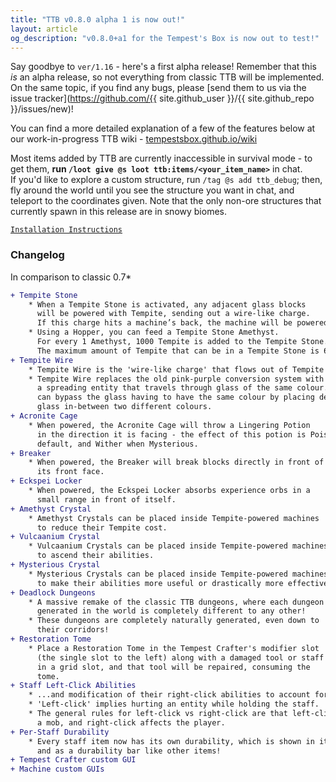 ```yaml
---
title: "TTB v0.8.0 alpha 1 is now out!"
layout: article
og_description: "v0.8.0+a1 for the Tempest's Box is now out to test!"
---
```


Say goodbye to `ver/1.16` - here's a first alpha release! Remember that this *is* an alpha release, so not everything from classic TTB will be implemented. On the same topic, if you find any bugs, please [send them to us via the issue tracker](https://github.com/{{ site.github_user }}/{{ site.github_repo }}/issues/new)!

You can find a more detailed explanation of a few of the features below at our work-in-progress TTB wiki - [tempestsbox.github.io/wiki](/wiki)

Most items added by TTB are currently inaccessible in survival mode - to get them, **run `/loot give @s loot ttb:items/<your_item_name>`** in chat.  
If you'd like to explore a custom structure, run `/tag @s add ttb_debug`; then, fly around the world until you see the structure you want in chat, and teleport to the coordinates given. Note that the only non-ore structures that currently spawn in this release are in snowy biomes.

[`Installation Instructions`](/download#installation-instructions)

### Changelog
In comparison to classic 0.7\*
```diff
+ Tempite Stone
    * When a Tempite Stone is activated, any adjacent glass blocks
      will be powered with Tempite, sending out a wire-like charge.
      If this charge hits a machine’s back, the machine will be powered.
    * Using a Hopper, you can feed a Tempite Stone Amethyst.
      For every 1 Amethyst, 1000 Tempite is added to the Tempite Stone.
      The maximum amount of Tempite that can be in a Tempite Stone is 64000.
+ Tempite Wire
    * Tempite Wire is the 'wire-like charge' that flows out of Tempite Stone.
    * Tempite Wire replaces the old pink-purple conversion system with
      a spreading entity that travels through glass of the same colour. You
      can bypass the glass having to have the same colour by placing default
      glass in-between two different colours.
+ Acronite Cage
    * When powered, the Acronite Cage will throw a Lingering Potion
      in the direction it is facing - the effect of this potion is Poison by
      default, and Wither when Mysterious.
+ Breaker
    * When powered, the Breaker will break blocks directly in front of
      its front face.
+ Eckspei Locker
    * When powered, the Eckspei Locker absorbs experience orbs in a
      small range in front of itself.
+ Amethyst Crystal
    * Amethyst Crystals can be placed inside Tempite-powered machines
      to reduce their Tempite cost.
+ Vulcaanium Crystal
    * Vulcaanium Crystals can be placed inside Tempite-powered machines
      to ascend their abilities.
+ Mysterious Crystal
    * Mysterious Crystals can be placed inside Tempite-powered machines
      to make their abilities more useful or drastically more effective.
+ Deadlock Dungeons
    * A massive remake of the classic TTB dungeons, where each dungeon
      generated in the world is completely different to any other!
    * These dungeons are completely naturally generated, even down to
      their corridors!
+ Restoration Tome
    * Place a Restoration Tome in the Tempest Crafter's modifier slot
      (the single slot to the left) along with a damaged tool or staff
      in a grid slot, and that tool will be repaired, consuming the
      tome.
+ Staff Left-Click Abilities
    * ...and modification of their right-click abilities to account for these.
    * 'Left-click' implies hurting an entity while holding the staff.
    * The general rules for left-click vs right-click are that left-click affects
      a mob, and right-click affects the player.
+ Per-Staff Durability
    * Every staff item now has its own durability, which is shown in its lore
      and as a durability bar like other items!
+ Tempest Crafter custom GUI
+ Machine custom GUIs
```
